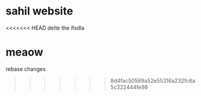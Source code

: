 #  sahil website
<<<<<<< HEAD
 delte the ifsdla
 
 
 meaow
=======
 
 
 
 rebase changes
>>>>>>> 8d4fac50589a52e55316a232fc6a5c322444fe98
